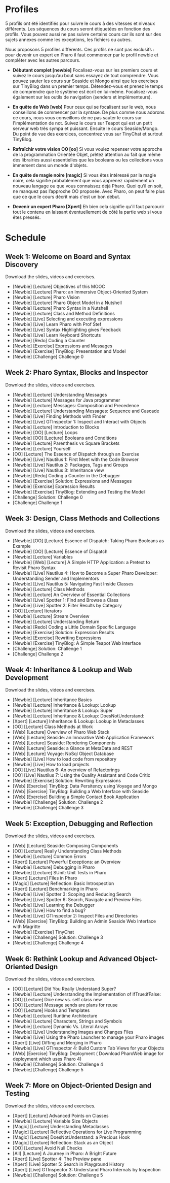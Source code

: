 # Profiles

5 profils ont été identifiés pour suivre le cours à des vitesses et niveaux différents. Les séquences du cours seront étiquetées en fonction des profils. Vous pouvez aussi ne pas suivre certains cours car ils sont sur des sujets annexes comme les exceptions, les fichiers ou autres. 

Nous proposons 5 profiles différents. Ces profils ne sont pas exclusifs : pour devenir un expert en Pharo il faut commencer par le profil newbie et compléter avec les autres parcours. 

* **Débutant complet [newbie]** Focalisez-vous sur les premiers cours et suivez le cours jusqu’au bout sans essayez de tout comprendre. Vous pouvez sauter les cours sur Seaside et Mongo ainsi que les exercises sur TinyBlog dans un premier temps. Détendez-vous et prenez le temps de comprendre que le système est écrit en lui-même. Focalisez-vous également sur les outils de navigation (senders et implémenteurs).


* **En quête de Web [web]** Pour ceux qui se focalisent sur le web, nous conseillons de commencer par la syntaxe. De plus comme nous adorons ce cours, nous vous conseillons de ne pas sauter le cours sur l'implémentation de not. Suivez le cours sur Teapot qui est un petit serveur web très sympa et puissant. Ensuite le cours Seaside/Mongo. Du point de vue des exercices, concentrez vous sur TinyChat et surtout TinyBlog.

* **Rafraîchir votre vision OO [oo]** Si vous voulez repenser votre approche de la programmation Orientée Objet, prêtez attention au fait que même des librairies aussi essentielles que les booleans ou les collections vous immersent dans un monde d'objets.

* **En quête de magie noire [magic]** Si vous êtes intéressé par la magie noire, cela signifie probablement que vous apprenez rapidement un nouveau langage ou que vous connaissez déjà Pharo. Quoi qu’il en soit, ne manquez pas l’approche OO proposée. Avec Pharo, on peut faire plus que ce que le cours décrit mais c'est un bon début.

* **Devenir un expert Pharo [Xpert]** Eh bien cela signifie qu'il faut parcourir tout le contenu en laissant éventuellement de côté la partie web si vous êtes pressés.

# Schedule

## Week 1: Welcome on Board and Syntax Discovery
Download the slides, videos and exercises.

* [Newbie] [Lecture] Objectives of this MOOC
* [Newbie] [Lecture] Pharo: an Immersive Object-Oriented System
* [Newbie] [Lecture] Pharo Vision
* [Newbie] [Lecture] Pharo Object Model in a Nutshell
* [Newbie] [Lecture] Pharo Syntax in a Nutshell
* [Newbie] [Lecture] Class and Method Definitions
* [Newbie] [Live] Selecting and executing expressions
* [Newbie] [Live] Learn Pharo with Prof Stef
* [Newbie] [Live] Syntax Highlighting gives Feedback
* [Newbie] [Live] Learn Keyboard Shortcuts
* [Newbie] [Redo] Coding a Counter
* [Newbie] [Exercise] Expressions and Messages
* [Newbie] [Exercise] TinyBlog: Presentation and Model
* [Newbie] [Challenge] Challenge 0

## Week 2: Pharo Syntax, Blocks and Inspector
Download the slides, videos and exercises.

* [Newbie] [Lecture] Understanding Messages
* [Newbie] [Lecture] Messages for Java programmer
* [Newbie] [Lecture] Messages: Composition and Precedence
* [Newbie] [Lecture] Understanding Messages: Sequence and Cascade
* [Newbie] [Live] Finding Methods with Finder
* [Newbie] [Live] GTInspector 1: Inspect and Interact with Objects
* [Newbie] [Lecture] Introduction to Blocks
* [Newbie] [OO] [Lecture] Loops
* [Newbie] [OO] [Lecture] Booleans and Conditions
* [Newbie] [Lecture] Parenthesis vs Square Brackets
* [Newbie] [Lecture] Yourself
* [OO] [Lecture] The Essence of Dispatch through an Exercise
* [Newbie] [Live] Nautilus 1: First Meet with the Code Browser
* [Newbie] [Live] Nautilus 2: Packages, Tags and Groups
* [Newbie] [Live] Nautilus 3: Inheritance view
* [Newbie] [Redo] Coding a Counter in the Debugger
* [Newbie] [Exercise] Solution: Expressions and Messages
* [Newbie] [Exercise] Expression Results
* [Newbie] [Exercise] TinyBlog: Extending and Testing the Model
* [Challenge] Solution: Challenge 0
* [Challenge] Challenge 1

## Week 3: Design, Class Methods and Collections
Download the slides, videos and exercises.

* [Newbie] [OO] [Lecture] Essence of Dispatch: Taking Pharo Booleans as Example
* [Newbie] [OO] [Lecture] Essence of Dispatch
* [Newbie] [Lecture] Variables
* [Newbie] [Web] [Lecture] A Simple HTTP Application: a Pretext to Revisit Pharo Syntax
* [Newbie] [Live] Nautilus 4: How to Become a Super Pharo Developer: Understanding Sender and Implementors
* [Newbie] [Live] Nautilus 5: Navigating Fast Inside Classes
* [Newbie] [Lecture] Class Methods
* [Newbie] [Lecture] An Overview of Essential Collections
* [Newbie] [Live] Spotter 1: Find and Browse a Class
* [Newbie] [Live] Spotter 2: Filter Results by Category
* [OO] [Lecture] Iterators
* [Newbie] [Lecture] Stream Overview
* [Newbie] [Lecture] Understanding Return
* [Newbie] [Redo] Coding a Little Domain Specific Language
* [Newbie]  [Exercise] Solution: Expression Results
* [Newbie] [Exercise] Rewriting Expressions
* [Newbie]  [Exercise] TinyBlog: A Simple Teapot Web Interface
* [Challenge] Solution: Challenge 1
* [Challenge] Challenge 2

## Week 4: Inheritance & Lookup and Web Development
Download the slides, videos and exercises.

* [Newbie] [Lecture] Inheritance Basics
* [Newbie]  [Lecture] Inheritance & Lookup: Lookup
* [Newbie]  [Lecture] Inheritance & Lookup: Super
* [Newbie]  [Lecture] Inheritance & Lookup: DoesNotUnderstand:
* [Xpert] [Lecture] Inheritance & Lookup: Lookup in Metaclasses
* [OO] [Lecture] Class Methods at Work
* [Web] [Lecture] Overview of Pharo Web Stack
* [Web] [Lecture] Seaside: an Innovative Web Application Framework
* [Web] [Lecture] Seaside: Rendering Components
* [Web] [Lecture] Seaside: a Glance at MetaData and REST
* [Web] [Lecture] Voyage: NoSql Object Database
* [Newbie] [Live] How to load code from repository
* [Newbie] [Live] How to load projects
* [OO] [Live] Nautilus 6: An overview of Refactorings
* [OO] [Live] Nautilus 7: Using the Quality Assistant and Code Critic
* [Newbie] [Exercise] Solution: Rewriting Expressions
* [Web] [Exercise] TinyBlog: Data Persitency using Voyage and Mongo
* [Web] [Exercise] TinyBlog: Building a Web Interface with Seaside
* [Web] [Exercise] Building a Simple Contact Book Application
* [Newbie] [Challenge] Solution: Challenge 2
* [Newbie] [Challenge] Challenge 3

## Week 5: Exception, Debugging and Reflection
Download the slides, videos and exercises.

* [Web] [Lecture] Seaside: Composing Components
* [OO] [Lecture] Really Understanding Class Methods
* [Newbie] [Lecture] Common Errors
* [Xpert] [Lecture] Powerful Exceptions: an Overview
* [Newbie] [Lecture] Debugging in Pharo
* [Newbie] [Lecture] SUnit: Unit Tests in Pharo
* [Xpert] [Lecture] Files in Pharo
* [Magic] [Lecture] Reflection: Basic Introspection
* [Xpert] [Lecture] Benchmarking in Pharo
* [Newbie] [Live] Spotter 3: Scoping and Reducing Search
* [Newbie] [Live] Spotter 6: Search, Navigate and Preview Files
* [Newbie] [Live] Learning the Debugger
* [Newbie] [Live] How to find a bug?
* [Newbie] [Live] GTInspector 2: Inspect Files and Directories
* [Web] [Exercise] TinyBlog: Building an Admin Seaside Web Interface with Magritte
* [Newbie] [Exercise] TinyChat
* [Newbie] [Challenge] Solution: Challenge 3
* [Newbie] [Challenge] Challenge 4

## Week 6: Rethink Lookup and Advanced Object-Oriented Design
Download the slides, videos and exercises.

* [OO] [Lecture] Did You Really Understand Super?
* [Newbie] [Lecture] Understanding the Implementation of ifTrue:ifFalse:
* [OO] [Lecture] Dice new vs. self class new
* [OO] [Lecture] Message sends are plans for reuse
* [OO] [Lecture] Hooks and Templates
* [Newbie] [Lecture] Runtime Architecture
* [Newbie] [Lecture] Characters, Strings and Symbols
* [Newbie] [Lecture] Dynamic Vs. Literal Arrays
* [Newbie] [Live] Understanding Images and Changes Files
* [Newbie] [Live] Using the Pharo Launcher to manage your Pharo images
* [Xpert] [Live] Diffing and Merging in Pharo
* [Newbie] [Live] GTInspector 4: Build Custom Tab Views for your Objects
* [Web] [Exercise] TinyBlog: Deployment ( Download PharoWeb image for deployment which uses Pharo 4)
* [Newbie] [Challenge] Solution: Challenge 4
* [Newbie] [Challenge] Challenge 5

## Week 7: More on Object-Oriented Design and Testing
Download the slides, videos and exercises.

* [Xpert] [Lecture] Advanced Points on Classes
* [Newbie] [Lecture] Variable Size Objects
* [Magic] [Lecture] Understanding Metaclasses
* [Magic] [Lecture] Reflective Operations for Live Programming
* [Magic] [Lecture] DoesNotUnderstand: a Precious Hook
* [Magic] [Lecture] Reflection: Stack as an Object
* [OO] [Lecture] Avoid Null Checks
* [All] [Lecture] A Journey in Pharo: A Bright Future
* [Xpert] [Live] Spotter 4: The Preview pane
* [Xpert] [Live] Spotter 5: Search in Playground History
* [Xpert] [Live] GTInspector 3: Understand Pharo Internals by Inspection
* [Newbie] [Challenge] Solution: Challenge 5
	
